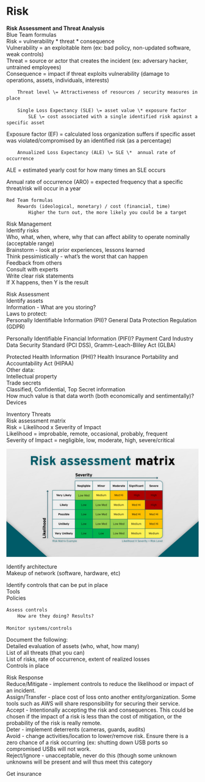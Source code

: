 # Risk

**Risk Assessment and Threat Analysis**  
	Blue Team formulas  
		Risk \= vulnerability \* threat \* consequence  
			Vulnerability \= an exploitable item (ex: bad policy, non-updated software, weak controls)  
			Threat \= source or actor that creates the incident (ex: adversary hacker, untrained employees)  
			Consequence \= impact if threat exploits vulnerability (damage to operations, assets, individuals, interests)

		Threat level \= Attractiveness of resources / security measures in place

		Single Loss Expectancy (SLE) \= asset value \* exposure factor  
			SLE \= cost associated with a single identified risk against a specific asset

Exposure factor (EF) \= calculated loss organization suffers if specific asset was violated/compromised by an identified risk (as a percentage)

		Annualized Loss Expectancy (ALE) \= SLE \* 	annual rate of occurrence  
ALE \= estimated yearly cost for how many times an SLE occurs

Annual rate of occurrence (ARO) \= expected frequency that a specific threat/risk will occur in a year	

	Red Team formulas  
		Rewards (ideological, monetary) / cost (financial, time)  
			Higher the turn out, the more likely you could be a target  
	

Risk Management  
Identify risks  
Who, what, when, where, why that can affect ability to operate nominally (acceptable range)  
Brainstorm \- look at prior experiences, lessons learned  
Think pessimistically \- what’s the worst that can happen  
Feedback from others  
Consult with experts  
Write clear risk statements  
If X happens, then Y is the result

Risk Assessment  
Identify assets  
Information \- What are you storing?  
		Laws to protect:  
Personally Identifiable Information (PII)? General Data Protection Regulation (GDPR)

Personally Identifiable Financial Information (PIFI)? Payment Card Industry Data Security Standard (PCI DSS), Gramm-Leach-Bliley Act (GLBA)

Protected Health Information (PHI)? Health Insurance Portability and Accountability Act (HIPAA)  
		Other data:  
			Intellectual property  
			Trade secrets  
			Classified, Confidential, Top Secret information  
	How much value is that data worth (both economically and sentimentally)?  
Devices

Inventory Threats  
Risk assessment matrix  
Risk \= Likelihood x Severity of Impact  
Likelihood \= improbable, remote, occasional, probably, frequent  
Severity of Impact \= negligible, low, moderate, high, severe/critical  
	  
![Risk Assessment Matrix](./images/risk_assessment_matrix.jpg)

Identify architecture  
	Makeup of network (software, hardware, etc)

Identify controls that can be put in place  
	Tools  
	Policies  
	  
	Assess controls  
		How are they doing? Results?

	Monitor systems/controls

Document the following:  
Detailed evaluation of assets (who, what, how many)  
List of all threats (that you can)  
List of risks, rate of occurrence, extent of realized losses  
Controls in place

Risk Response  
Reduce/Mitigate \- implement controls to reduce the likelihood or impact of an incident.  
Assign/Transfer \- place cost of loss onto another entity/organization. Some tools such as AWS will share responsibility for securing their service.  
Accept \- Intentionally accepting the risk and consequences. This could be chosen if the impact of a risk is less than the cost of mitigation, or the probability of the risk is really remote.  
Deter \- implement deterrents (cameras, guards, audits)  
Avoid \- change activities/location to lower/remove risk. Ensure there is a zero chance of a risk occurring (ex: shutting down USB ports so compromised USBs will not work.  
Reject/Ignore \- unacceptable, never do this (though some unknown unknowns will be present and will thus meet this category

Get insurance